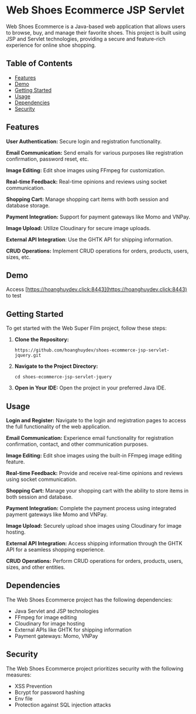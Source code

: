 # Web Shoes Ecommerce JSP Servlet

Web Shoes Ecommerce is a Java-based web application that allows users to browse, buy, and manage their favorite shoes. This project is built using JSP and Servlet technologies, providing a secure and feature-rich experience for online shoe shopping.

## Table of Contents

-   [Features](#features)
-   [Demo](#demo)
-   [Getting Started](#getting-started)
-   [Usage](#usage)
-   [Dependencies](#dependencies)
-   [Security](#security)

## Features

**User Authentication:** Secure login and registration functionality.

**Email Communication:** Send emails for various purposes like registration confirmation, password reset, etc.

**Image Editing:** Edit shoe images using FFmpeg for customization.

**Real-time Feedback:** Real-time opinions and reviews using socket communication.

**Shopping Cart:** Manage shopping cart items with both session and database storage.

**Payment Integration:** Support for payment gateways like Momo and VNPay.

**Image Upload:** Utilize Cloudinary for secure image uploads.

**External API Integration**: Use the GHTK API for shipping information.

**CRUD Operations:** Implement CRUD operations for orders, products, users, sizes, etc.

## Demo

Access [https://hoanghuydev.click:8443](https://hoanghuydev.click:8443) to test

## Getting Started

To get started with the Web Super Film project, follow these steps:

1. **Clone the Repository:**
    ```
    https://github.com/hoanghuydev/shoes-ecommerce-jsp-servlet-jquery.git
    ```
2. **Navigate to the Project Directory:**
    ```
    cd shoes-ecommerce-jsp-servlet-jquery
    ```
3. **Open in Your IDE:**
   Open the project in your preferred Java IDE.

## Usage

**Login and Register:**
Navigate to the login and registration pages to access the full functionality of the web application.

**Email Communication:**
Experience email functionality for registration confirmation, contact, and other communication purposes.

**Image Editing:**
Edit shoe images using the built-in FFmpeg image editing feature.

**Real-time Feedback:**
Provide and receive real-time opinions and reviews using socket communication.

**Shopping Cart:**
Manage your shopping cart with the ability to store items in both session and database.

**Payment Integration:**
Complete the payment process using integrated payment gateways like Momo and VNPay.

**Image Upload:**
Securely upload shoe images using Cloudinary for image hosting.

**External API Integration:**
Access shipping information through the GHTK API for a seamless shopping experience.

**CRUD Operations:**
Perform CRUD operations for orders, products, users, sizes, and other entities.

## Dependencies

The Web Shoes Ecommerce project has the following dependencies:
* Java Servlet and JSP technologies
* FFmpeg for image editing
* Cloudinary for image hosting
* External APIs like GHTK for shipping information
* Payment gateways: Momo, VNPay

## Security

The Web Shoes Ecommerce project prioritizes security with the following measures:

* XSS Prevention
* Bcrypt for password hashing
* Env file
* Protection against SQL injection attacks
